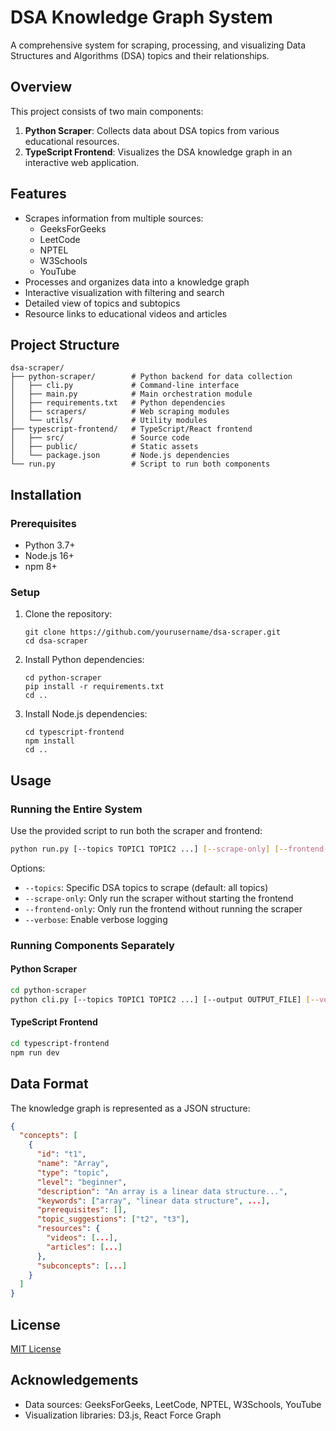 # DSA Knowledge Graph System

A comprehensive system for scraping, processing, and visualizing Data Structures and Algorithms (DSA) topics and their relationships.

## Overview

This project consists of two main components:

1. **Python Scraper**: Collects data about DSA topics from various educational resources.
2. **TypeScript Frontend**: Visualizes the DSA knowledge graph in an interactive web application.

## Features

- Scrapes information from multiple sources:
  - GeeksForGeeks
  - LeetCode
  - NPTEL
  - W3Schools
  - YouTube
- Processes and organizes data into a knowledge graph
- Interactive visualization with filtering and search
- Detailed view of topics and subtopics
- Resource links to educational videos and articles

## Project Structure

```
dsa-scraper/
├── python-scraper/        # Python backend for data collection
│   ├── cli.py             # Command-line interface
│   ├── main.py            # Main orchestration module
│   ├── requirements.txt   # Python dependencies
│   ├── scrapers/          # Web scraping modules
│   └── utils/             # Utility modules
├── typescript-frontend/   # TypeScript/React frontend
│   ├── src/               # Source code
│   ├── public/            # Static assets
│   └── package.json       # Node.js dependencies
└── run.py                 # Script to run both components
```

## Installation

### Prerequisites

- Python 3.7+
- Node.js 16+
- npm 8+

### Setup

1. Clone the repository:
   ```
   git clone https://github.com/yourusername/dsa-scraper.git
   cd dsa-scraper
   ```

2. Install Python dependencies:
   ```
   cd python-scraper
   pip install -r requirements.txt
   cd ..
   ```

3. Install Node.js dependencies:
   ```
   cd typescript-frontend
   npm install
   cd ..
   ```

## Usage

### Running the Entire System

Use the provided script to run both the scraper and frontend:

```bash
python run.py [--topics TOPIC1 TOPIC2 ...] [--scrape-only] [--frontend-only] [--verbose]
```

Options:
- `--topics`: Specific DSA topics to scrape (default: all topics)
- `--scrape-only`: Only run the scraper without starting the frontend
- `--frontend-only`: Only run the frontend without running the scraper
- `--verbose`: Enable verbose logging

### Running Components Separately

#### Python Scraper

```bash
cd python-scraper
python cli.py [--topics TOPIC1 TOPIC2 ...] [--output OUTPUT_FILE] [--verbose]
```

#### TypeScript Frontend

```bash
cd typescript-frontend
npm run dev
```

## Data Format

The knowledge graph is represented as a JSON structure:

```json
{
  "concepts": [
    {
      "id": "t1",
      "name": "Array",
      "type": "topic",
      "level": "beginner",
      "description": "An array is a linear data structure...",
      "keywords": ["array", "linear data structure", ...],
      "prerequisites": [],
      "topic_suggestions": ["t2", "t3"],
      "resources": {
        "videos": [...],
        "articles": [...]
      },
      "subconcepts": [...]
    }
  ]
}
```

## License

[MIT License](LICENSE)

## Acknowledgements

- Data sources: GeeksForGeeks, LeetCode, NPTEL, W3Schools, YouTube
- Visualization libraries: D3.js, React Force Graph
